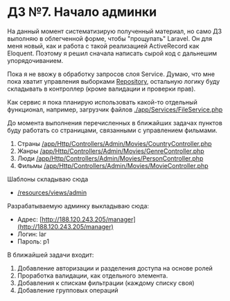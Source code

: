 # Д3 №7. Начало админки

На данный момент систематизирую полученный материал, но само ДЗ выполняю в облегченной форме, чтобы "прощупать" Laravel. 
Он для меня новый, как и работа с такой реализацией ActiveRecord как Eloquent. Поэтому я решил сначала написать сырой код с дальнешим упорядочиванием.

Пока я не ввожу в обработку запросов слоя Service. Думаю, что мне пока хватит управления выборками [Repository](https://github.com/otusteamedu/Laravel/tree/VYermakov/hw7/app/Repositories), остальную логику буду складывать в контроллер (кроме валидации и проверки прав). 

Как сервис я пока планирую использовать какой-то отдельный функционал, например, загрузчик файлов [./app/Services/FileService.php](https://github.com/otusteamedu/Laravel/blob/VYermakov/hw7/app/Services/FileService.php)

До момента выполнения перечисленных в ближайших задачах пунктов буду работать со страницами, связанными с управлением фильмами.

1. Страны [/app/Http/Controllers/Admin/Movies/CountryController.php](https://github.com/otusteamedu/Laravel/blob/VYermakov/hw7/app/Http/Controllers/Admin/Movies/CountryController.php)
2. Жанры [/app/Http/Controllers/Admin/Movies/GenreController.php](https://github.com/otusteamedu/Laravel/blob/VYermakov/hw7/app/Http/Controllers/Admin/Movies/GenreController.php)
3. Люди [/app/Http/Controllers/Admin/Movies/PersonController.php](https://github.com/otusteamedu/Laravel/blob/VYermakov/hw7/app/Http/Controllers/Admin/Movies/PersonController.php)
3. Фильмы [/app/Http/Controllers/Admin/Movies/MovieController.php](https://github.com/otusteamedu/Laravel/blob/VYermakov/hw7/app/Http/Controllers/Admin/Movies/MovieController.php)

Шаблоны складываю сюда
* [/resources/views/admin](https://github.com/otusteamedu/Laravel/tree/VYermakov/hw7/resources/views/admin)

Разрабатываемую админку выкладываю сюда:

* Адрес: [http://188.120.243.205/manager](http://188.120.243.205/manager)
* Логин: lar
* Пароль: p1

В ближайшей задачи входит:

1. Добавление авторизации и разделения доступа на основе ролей 
2. Проработка валидации, как отдельного элемента.
3. Добавления к спискам фильтрации (каждому списку своя)
4. Добавление групповых операций
